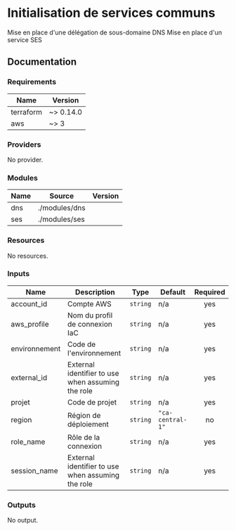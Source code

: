 # Initialisation de services communs

Mise en place d'une délégation de sous-domaine DNS
Mise en place d'un service SES

## Documentation

### Requirements

| Name | Version |
|------|---------|
| terraform | ~> 0.14.0 |
| aws | ~> 3 |

### Providers

No provider.

### Modules

| Name | Source | Version |
|------|--------|---------|
| dns | ./modules/dns |  |
| ses | ./modules/ses |  |

### Resources

No resources.

### Inputs

| Name | Description | Type | Default | Required |
|------|-------------|------|---------|:--------:|
| account\_id | Compte AWS | `string` | n/a | yes |
| aws\_profile | Nom du profil de connexion IaC | `string` | n/a | yes |
| environnement | Code de l'environnement | `string` | n/a | yes |
| external\_id | External identifier to use when assuming the role | `string` | n/a | yes |
| projet | Code de projet | `string` | n/a | yes |
| region | Région de déploiement | `string` | `"ca-central-1"` | no |
| role\_name | Rôle de la connexion | `string` | n/a | yes |
| session\_name | External identifier to use when assuming the role | `string` | n/a | yes |

### Outputs

No output.
